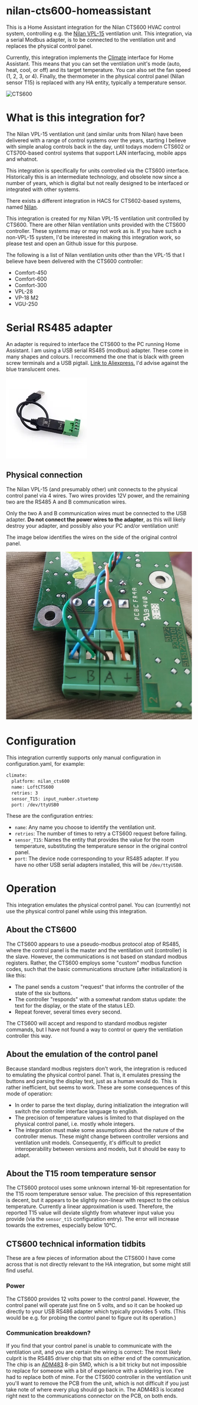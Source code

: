 # nilan-cts600-homeassistant

This is a Home Assistant integration for the Nilan CTS600 HVAC control
system, controlling e.g. the [Nilan
VPL-15](https://www.en.nilan.dk/products/ventilation-with-cooling-heating/heat-pump-and-heat-pipe/vpl-15)
ventilation unit. This integration, via a serial Modbus adapter, is to
be connected to the ventilation unit and replaces the physical control
panel.

Currently, this integration implements the
[Climate](https://www.home-assistant.io/integrations/climate/)
interface for Home Assistant. This means that you can set the
ventilation unit's mode (auto, heat, cool, or off) and its target
temperature. You can also set the fan speed (1, 2, 3, or 4). Finally,
the thermometer in the physical control panel (Nilan sensor T15) is
replaced with any HA entity, typically a temperature sensor.

![CTS600](https://nilanireland.ie/wp-content/uploads/2013/08/CTS-600-1.png "CTS600")

# What is this integration for? #

The Nilan VPL-15 ventilation unit (and similar units from Nilan) have
been delivered with a range of control systems over the years,
starting I believe with simple analog controls back in the day, until
todays modern CTS602 or CTS700-based control systems that support LAN
interfacing, mobile apps and whatnot.

This integration is specifically for units controlled via the CTS600
interface. Historically this is an intermediate technology, and
obsolete now since a number of years, which is digital but not really
designed to be interfaced or integrated with other systems.

There exists a different integration in HACS for CTS602-based systems,
named
[Nilan](https://github.com/veista/nilan).

This integration is created for my Nilan VPL-15 ventilation unit
controlled by CTS600. There are other Nilan ventilation units provided
with the CTS600 controller. These systems may or may not work as
is. If you have such a non-VPL-15 system, I'd be interested in making
this integration work, so please test and open an Github issue for
this purpose.

The following is a list of Nilan ventilation units other than the
VPL-15 that I believe have been delivered with the CTS600 controller:
  * Comfort-450
  * Comfort-600
  * Comfort-300
  * VPL-28
  * VP-18 M2
  * VGU-250

# Serial RS485 adapter

An adapter is required to interface the CTS600 to the PC running Home
Assistant. I am using a USB serial RS485 (modbus) adapter. These come
in many shapes and colours. I reccommend the one that is black with
green screw terminals and a USB pigtail. [Link to
Aliexpress.](https://www.aliexpress.com/item/1005004520479272.html)
I'd advise against the blue translucent ones.

![adapter](usb-rs485.webp "Image of adapter")

## Physical connection

The Nilan VPL-15 (and presumably other) unit connects to the physical
control panel via 4 wires. Two wires provides 12V power, and the
remaining two are the RS485 A and B communication wires.

Only the two A and B communication wires must be connected to the USB
adapter. **Do not connect the power wires to the adapter**, as this
will likely destroy your adapter, and possibly also your PC and/or
ventilation unit!

The image below identifies the wires on the side of the original
control panel.

![connection](connection.png "Connection")

# Configuration

This integration currently supports only manual configuration in
configuration.yaml, for example:

    climate:
      platform: nilan_cts600
      name: LoftCTS600
      retries: 3
      sensor_T15: input_number.stuetemp
      port: /dev/ttyUSB0

These are the configuration entries:

  * `name`: Any name you choose to identify the ventilation unit.
  * `retries`: The number of times to retry a CTS600 request before failing.
  * `sensor_T15`: Names the entity that provides the value for the
    room temperature, substituting the temperature sensor in the
    original control panel.
  * `port`: The device node corresponding to your RS485 adapter. If
    you have no other USB serial adapters installed, this will be
    `/dev/ttyUSB0`.

# Operation

This integration emulates the physical control panel. You can
(currently) not use the physical control panel while using this
integration.

## About the CTS600

The CTS600 appears to use a pseudo-modbus protocol atop of RS485,
where the control panel is the master and the ventilation unit
(controller) is the slave. However, the communications is not based on
standard modbus registers. Rather, the CTS600 employs some "custom"
modbus function codes, such that the basic communications structure
(after initialization) is like this:

- The panel sends a custom "request" that informs the controller of
  the state of the six buttons.
- The controller "responds" with a somewhat random status update: the
  text for the display, or the state of the status LED.
- Repeat forever, several times every second.

The CTS600 will accept and respond to standard modbus register
commands, but I have not found a way to control or query the
ventilation controller this way.

## About the emulation of the control panel

Because standard modbus registers don't work, the integration is
reduced to emulating the physical control panel. That is, it emulates
pressing the buttons and parsing the display text, just as a human
would do. This is rather inefficient, but seems to work. These are
some consequences of this mode of operation:
- In order to parse the text display, during initialization the
  integration will switch the controller interface language to
  english.
- The precision of temperature values is limited to that displayed on
  the physical control panel, i.e. mostly whole integers.
- The integration must make some assumptions about the nature of the
  controller menus. These might change between controller versions and
  ventilation unit models. Consequently, it's difficult to predict
  interoperability between versions and models, but it should be easy
  to adapt.
  
## About the T15 room temperature sensor

The CTS600 protocol uses some unknown internal 16-bit representation
for the T15 room temperature sensor value. The precision of this
representation is decent, but it appears to be slightly non-linear
with respect to the celsius temperature. Currently a linear
approximation is used. Therefore, the reported T15 value will deviate
slightly from whatever input value you provide (via the `sensor_t15`
configuration entry). The error will increase towards the extremes,
especially below 10°C.

## CTS600 technical information tidbits

These are a few pieces of information about the CTS600 I have come
across that is not directly relevant to the HA integration, but some
might still find useful.

### Power

The CTS600 provides 12 volts power to the control panel. However, the
control panel will operate just fine on 5 volts, and so it can be
hooked up directly to your USB RS486 adapter which typically provides
5 volts. (This would be e.g. for probing the control panel to figure
out its operation.)

### Communication breakdown?

If you find that your control panel is unable to communicate with the
ventilation unit, and you are certain the wiring is correct: The most
likely culprit is the RS485 driver chip that sits on either end of the
communication. The chip is an
[ADM483](https://www.analog.com/media/en/technical-documentation/data-sheets/ADM383.pdf)
8-pin SMD, which is a bit tricky but not impossible to replace for
someone with a bit of experience with a soldering iron. I've had to
replace both of mine. For the CTS600 controller in the ventilation
unit you'll want to remove the PCB from the unit, which is not
difficult if you just take note of where every plug should go back
in. The ADM483 is located right next to the communications connector
on the PCB, on both ends.
